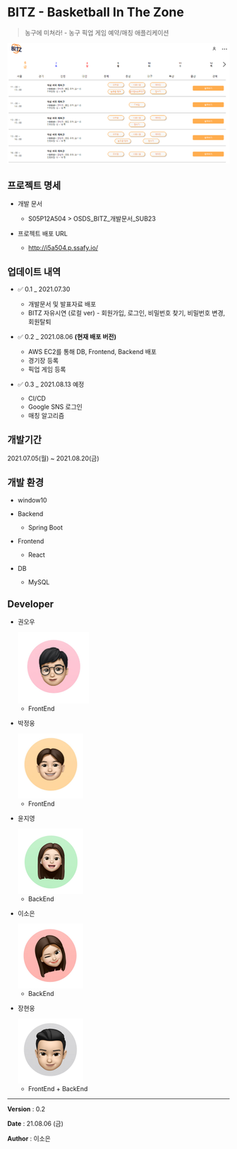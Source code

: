 # BITZ - Basketball In The Zone

> 농구에 미쳐라! - 농구 픽업 게임 예약/매칭 애플리케이션



![image-20210806012922184](README.assets/image-20210806012922184.png)





## 프로젝트 명세


- 개발 문서
  - S05P12A504 > OSDS_BITZ_개발문서_SUB23

- 프로젝트 배포 URL
  - http://i5a504.p.ssafy.io/





## 업데이트 내역


- :white_check_mark: 0.1 _ 2021.07.30

  - 개발문서 및 발표자료 배포
  - BITZ 자유시연 (로컬 ver) - 회원가입, 로그인, 비밀번호 찾기, 비밀번호 변경, 회원탈퇴

    

- :white_check_mark: 0.2 _ 2021.08.06 **(현재 배포 버전)**

  - AWS EC2를 통해 DB, Frontend, Backend 배포
  - 경기장 등록
  - 픽업 게임 등록

  

- :white_check_mark: 0.3 _ 2021.08.13 예정

  - CI/CD
  - Google SNS 로그인
  - 매칭 알고리즘 





## 개발기간


2021.07.05(월) ~ 2021.08.20(금)





## 개발 환경


- window10

- Backend 
  - Spring Boot 

- Frontend 
  - React

- DB
  - MySQL





## Developer


- 권오우  

  <img src="README.assets/image-20210806013407800.png" alt="image-20210806013407800" style="zoom:25%;" />

  - FrontEnd

  

- 박정웅

  <img src="README.assets/image-20210806013434556.png" alt="image-20210806013434556" style="zoom:25%;" />

  - FrontEnd

  

- 윤지영

  <img src="README.assets/image-20210806013539276.png" alt="image-20210806013539276" style="zoom:25%;" />

  - BackEnd

  

- 이소은

  <img src="README.assets/image-20210806013548354.png" alt="image-20210806013548354" style="zoom:25%;" />

  - BackEnd

  

- 장현웅

  <img src="README.assets/image-20210806013557176.png" alt="image-20210806013557176" style="zoom:25%;" />

  - FrontEnd + BackEnd





------

**Version** : 0.2

**Date** : 21.08.06 (금)

**Author** : 이소은
